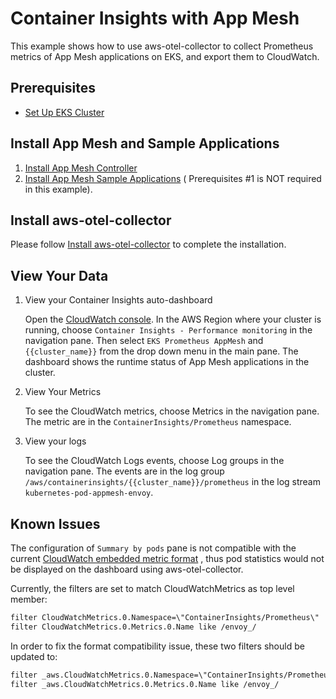 # Container Insights with App Mesh

This example shows how to use aws-otel-collector to collect Prometheus metrics of App Mesh applications on EKS, and
export them to CloudWatch.

## Prerequisites

* [Set Up EKS Cluster](setup-eks.md)

## Install App Mesh and Sample Applications

1. [Install App Mesh Controller](https://github.com/aws/eks-charts/tree/master/stable/appmesh-controller#app-mesh-controller)
2. [Install App Mesh Sample Applications](https://github.com/aws/aws-app-mesh-examples/tree/master/walkthroughs/howto-k8s-http-headers) (
   Prerequisites #1 is NOT required in this example).

## Install aws-otel-collector

Please follow [Install aws-otel-collector](container-insight-install-aoc.md) to complete the installation.

## View Your Data

1. View your Container Insights auto-dashboard

   Open the [CloudWatch console](https://console.aws.amazon.com/cloudwatch/). In the AWS Region where your cluster is
   running, choose `Container Insights - Performance monitoring` in the navigation pane. Then
   select `EKS Prometheus AppMesh` and `{{cluster_name}}` from the drop down menu in the main pane. The dashboard shows
   the runtime status of App Mesh applications in the cluster.

2. View Your Metrics

   To see the CloudWatch metrics, choose Metrics in the navigation pane. The metric are in the
   `ContainerInsights/Prometheus` namespace.

3. View your logs

   To see the CloudWatch Logs events, choose Log groups in the navigation pane. The events are in the log group
   `/aws/containerinsights/{{cluster_name}}/prometheus` in the log stream `kubernetes-pod-appmesh-envoy`.

## Known Issues

The configuration of `Summary by pods` pane is not compatible with the
current [CloudWatch embedded metric format](https://docs.aws.amazon.com/AmazonCloudWatch/latest/monitoring/CloudWatch_Embedded_Metric_Format_Specification.html)
, thus pod statistics would not be displayed on the dashboard using aws-otel-collector.

Currently, the filters are set to match CloudWatchMetrics as top level member:

```bash
filter CloudWatchMetrics.0.Namespace=\"ContainerInsights/Prometheus\" |
filter CloudWatchMetrics.0.Metrics.0.Name like /envoy_/
```

In order to fix the format compatibility issue, these two filters should be updated to:

```bash
filter _aws.CloudWatchMetrics.0.Namespace=\"ContainerInsights/Prometheus\" |
filter _aws.CloudWatchMetrics.0.Metrics.0.Name like /envoy_/
```
